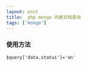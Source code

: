 ```yaml
---
layout: post
title:  php mongo 内嵌文档查询
tags: ['mongo']
---
```


### 使用方法

	$query['data.status']='on'

